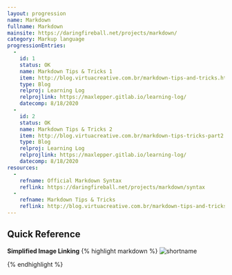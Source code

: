 ```yaml
--- 
layout: progression
name: Markdown
fullname: Markdown
mainsite: https://daringfireball.net/projects/markdown/
category: Markup language
progressionEntries: 
  - 
    id: 1
    status: OK
    name: Markdown Tips & Tricks 1
    item: http://blog.virtuacreative.com.br/markdown-tips-and-tricks.html
    type: Blog
    relproj: Learning Log
    relprojlink: https://maxlepper.gitlab.io/learning-log/
    datecomp: 8/18/2020
  - 
    id: 2
    status: OK
    name: Markdown Tips & Tricks 2
    item: http://blog.virtuacreative.com.br/markdown-tips-tricks-part2.html
    type: Blog
    relproj: Learning Log
    relprojlink: https://maxlepper.gitlab.io/learning-log/
    datecomp: 8/18/2020
resources: 
  - 
    refname: Official Markdown Syntax
    reflink: https://daringfireball.net/projects/markdown/syntax
  - 
    refname: Markdown Tips & Tricks
    reflink: http://blog.virtuacreative.com.br/markdown-tips-and-tricks.html
---
```


## Quick Reference

**Simplified Image Linking**
{% highlight markdown %}
![shortname][shortname]

[shortname]: {{site.baseurl}}/img/link.svg "alt-text"
{% endhighlight %}